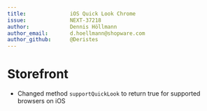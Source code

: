 ```yaml
---
title:              iOS Quick Look Chrome
issue:              NEXT-37218
author:             Dennis Höllmann
author_email:       d.hoellmann@shopware.com
author_github:      @Deristes
---
```

# Storefront
*  Changed method `supportQuickLook` to return true for supported browsers on iOS
